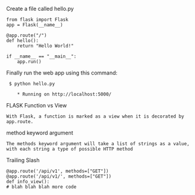 Create a file called hello.py

    from flask import Flask
    app = Flask(__name__)
 
    @app.route("/")
    def hello():
        return "Hello World!"
 
    if __name__ == "__main__":
        app.run()
        
Finally run the web app using this command:
     
     $ python hello.py
        
        * Running on http://localhost:5000/
        

FLASK Function vs View
    
    With Flask, a function is marked as a view when it is decorated by app.route.
    
method keyword argument 

    The methods keyword argument will take a list of strings as a value,
    with each string a type of possible HTTP method
    
Trailing Slash
    
    @app.route('/api/v1', methods=["GET"])
    @app.route('/api/v1/', methods=["GET"])
    def info_view():
    # blah blah blah more code